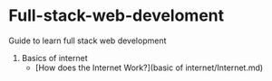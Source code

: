 # Full-stack-web-develoment
Guide to learn full stack web development

1. Basics of internet
   - [How does the Internet Work?](basic of internet/Internet.md)
